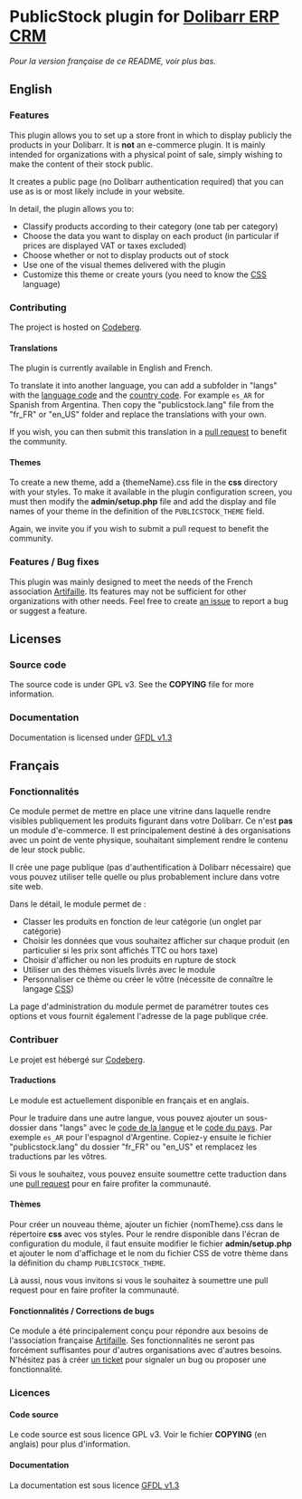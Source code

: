 # PublicStock plugin for [Dolibarr ERP CRM](https://www.dolibarr.org)

*Pour la version française de ce README, voir plus bas.*

## English

### Features

This plugin allows you to set up a store front in which to display publicly the products in your Dolibarr. It is **not** an e-commerce plugin. It is mainly intended for organizations with a physical point of sale, simply wishing to make the content of their stock public.

It creates a public page (no Dolibarr authentication required) that you can use as is or most likely include in your website.

In detail, the plugin allows you to:
- Classify products according to their category (one tab per category)
- Choose the data you want to display on each product (in particular if prices are displayed VAT or taxes excluded)
- Choose whether or not to display products out of stock
- Use one of the visual themes delivered with the plugin
- Customize this theme or create yours (you need to know the [CSS](https://developer.mozilla.org/en/docs/Web/CSS) language)

### Contributing

The project is hosted on [Codeberg](https://codeberg.org/halibut/dolibarr_public_stock).

#### Translations

The plugin is currently available in English and French.

To translate it into another language, you can add a subfolder in "langs" with the [language code](https://en.wikipedia.org/wiki/List_of_ISO_639_language_codes) and the [country code](https://en.wikipedia.org/wiki/ISO_3166-1_alpha-2#Officially_assigned_code_elements). For example `es_AR` for Spanish from Argentina. Then copy the "publicstock.lang" file from the "fr_FR" or "en_US" folder and replace the translations with your own.

If you wish, you can then submit this translation in a [pull request](https://docs.codeberg.org/collaborating/pull-requests-and-git-flow/]) to benefit the community.

#### Themes

To create a new theme, add a {themeName}.css file in the **css** directory with your styles. To make it available in the plugin configuration screen, you must then modify the **admin/setup.php** file and add the display and file names of your theme in the definition of the `PUBLICSTOCK_THEME` field.

Again, we invite you if you wish to submit a pull request to benefit the community.

### Features / Bug fixes

This plugin was mainly designed to meet the needs of the French association [Artifaille](https://artifaille.fr/). Its features may not be sufficient for other organizations with other needs. Feel free to create [an issue](https://docs.codeberg.org/getting-started/issue-tracking-basics/) to report a bug or suggest a feature.

## Licenses

### Source code

The source code is under GPL v3. See the **COPYING** file for more information.

### Documentation

Documentation is licensed under [GFDL v1.3](https://www.gnu.org/licenses/fdl-1.3.en.html)

## Français

### Fonctionnalités

Ce module permet de mettre en place une vitrine dans laquelle rendre visibles publiquement les produits figurant dans votre Dolibarr. Ce n'est **pas** un module d'e-commerce. Il est principalement destiné à des organisations avec un point de vente physique, souhaitant simplement rendre le contenu de leur stock public.

Il crée une page publique (pas d'authentification à Dolibarr nécessaire) que vous pouvez utiliser telle quelle ou plus probablement inclure dans votre site web.

Dans le détail, le module permet de :
- Classer les produits en fonction de leur catégorie (un onglet par catégorie)
- Choisir les données que vous souhaitez afficher sur chaque produit (en particulier si les prix sont affichés TTC ou hors taxe)
- Choisir d'afficher ou non les produits en rupture de stock
- Utiliser un des thèmes visuels livrés avec le module
- Personnaliser ce thème ou créer le vôtre (nécessite de connaître le langage [CSS](https://developer.mozilla.org/fr/docs/Web/CSS))

La page d'administration du module permet de paramétrer toutes ces options et vous fournit également l'adresse de la page publique crée.

### Contribuer

Le projet est hébergé sur [Codeberg](https://codeberg.org/halibut/dolibarr_public_stock).

#### Traductions

Le module est actuellement disponible en français et en anglais.

Pour le traduire dans une autre langue, vous pouvez ajouter un sous-dossier dans "langs" avec le [code de la langue](https://fr.wikipedia.org/wiki/Liste_des_codes_ISO_639-1) et le [code du pays](https://en.wikipedia.org/wiki/ISO_3166-1_alpha-2#Officially_assigned_code_elements). Par exemple `es_AR` pour l'espagnol d'Argentine. Copiez-y ensuite le fichier "publicstock.lang" du dossier "fr_FR" ou "en_US" et remplacez les traductions par les vôtres.

Si vous le souhaitez, vous pouvez ensuite soumettre cette traduction dans une [pull request](https://docs.codeberg.org/collaborating/pull-requests-and-git-flow/]) pour en faire profiter la communauté.

#### Thèmes

Pour créer un nouveau thème, ajouter un fichier {nomTheme}.css dans le répertoire **css** avec vos styles. Pour le rendre disponible dans l'écran de configuration du module, il faut ensuite modifier le fichier **admin/setup.php** et ajouter le nom d'affichage et le nom du fichier CSS de votre thème dans la définition du champ `PUBLICSTOCK_THEME`.

Là aussi, nous vous invitons si vous le souhaitez à soumettre une pull request pour en faire profiter la communauté.

#### Fonctionnalités / Corrections de bugs

Ce module a été principalement conçu pour répondre aux besoins de l'association française [Artifaille](https://artifaille.fr/). Ses fonctionnalités ne seront pas forcément suffisantes pour d'autres organisations avec d'autres besoins. N'hésitez pas à créer [un ticket](https://docs.codeberg.org/getting-started/issue-tracking-basics/) pour signaler un bug ou proposer une fonctionnalité.

### Licences

#### Code source

Le code source est sous licence GPL v3. Voir le fichier **COPYING** (en anglais) pour plus d'information.

#### Documentation

La documentation est sous licence [GFDL v1.3](https://www.gnu.org/licenses/fdl-1.3.en.html)
